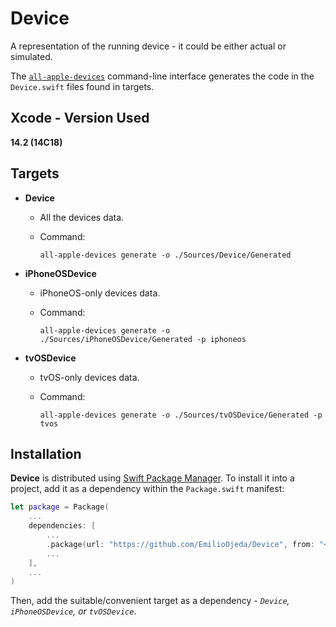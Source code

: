 # Device

A representation of the running device - it could be either actual or simulated.

The [`all-apple-devices`](https://github.com/EmilioOjeda/AllAppleDevices) command-line interface generates the code in the `Device.swift` files found in targets.

## Xcode - Version Used

**14.2 (14C18)**

## Targets

+ **Device**
  - All the devices data.
  - Command:

    ```
    all-apple-devices generate -o ./Sources/Device/Generated
    ```  		

+ **iPhoneOSDevice**
  - iPhoneOS-only devices data.
  - Command: 

    ```
    all-apple-devices generate -o ./Sources/iPhoneOSDevice/Generated -p iphoneos
    ```

+ **tvOSDevice**
  - tvOS-only devices data.
  - Command:

    ```
    all-apple-devices generate -o ./Sources/tvOSDevice/Generated -p tvos
    ```

## Installation

**Device** is distributed using [Swift Package Manager](https://www.swift.org/package-manager/). To install it into a project, add it as a dependency within the `Package.swift` manifest:

```swift
let package = Package(
    ...
    dependencies: [
        ...
        .package(url: "https://github.com/EmilioOjeda/Device", from: "<latest_release_tag>"),
        ...
    ],
    ...
)
```

Then, add the suitable/convenient target as a dependency - *`Device`, `iPhoneOSDevice`, or `tvOSDevice`*.

